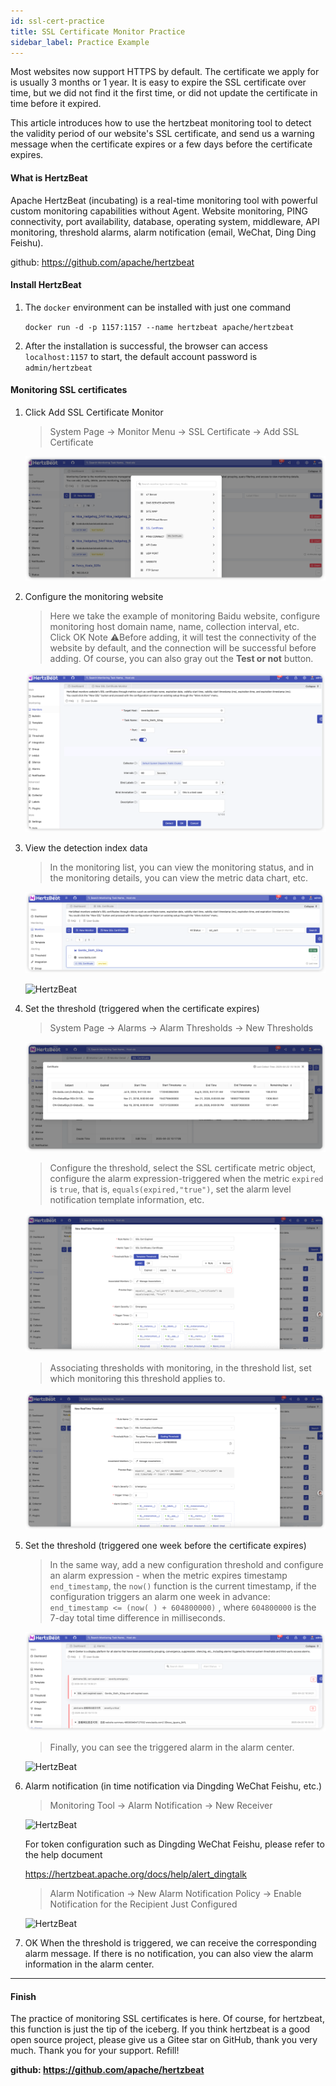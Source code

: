 ```yaml
---
id: ssl-cert-practice  
title: SSL Certificate Monitor Practice      
sidebar_label: Practice Example
---
```


Most websites now support HTTPS by default. The certificate we apply for is usually 3 months or 1 year. It is easy to expire the SSL certificate over time, but we did not find it the first time, or did not update the certificate in time before it expired.

This article introduces how to use the hertzbeat monitoring tool to detect the validity period of our website's SSL certificate, and send us a warning message when the certificate expires or a few days before the certificate expires.

#### What is HertzBeat

Apache HertzBeat (incubating) is a real-time monitoring tool with powerful custom monitoring capabilities without Agent. Website monitoring, PING connectivity, port availability, database, operating system, middleware, API monitoring, threshold alarms, alarm notification (email, WeChat, Ding Ding Feishu).

github: <https://github.com/apache/hertzbeat>

#### Install HertzBeat

1. The `docker` environment can be installed with just one command

    `docker run -d -p 1157:1157 --name hertzbeat apache/hertzbeat`

2. After the installation is successful, the browser can access `localhost:1157` to start, the default account password is `admin/hertzbeat`

#### Monitoring SSL certificates

1. Click Add SSL Certificate Monitor

    > System Page -> Monitor Menu -> SSL Certificate -> Add SSL Certificate

    ![HertzBeat](/img/docs/start/ssl_1.png)

2. Configure the monitoring website

   > Here we take the example of monitoring Baidu website, configure monitoring host domain name, name, collection interval, etc.  
   > Click OK Note ⚠️Before adding, it will test the connectivity of the website by default, and the connection will be successful before adding. Of course, you can also gray out the **Test or not** button.

    ![HertzBeat](/img/docs/start/ssl_2.png)

3. View the detection index data

    > In the monitoring list, you can view the monitoring status, and in the monitoring details, you can view the metric data chart, etc.

    ![HertzBeat](/img/docs/start/ssl_3.png)

    ![HertzBeat](/img/docs/start/ssl_11.png)

4. Set the threshold (triggered when the certificate expires)

    > System Page -> Alarms -> Alarm Thresholds -> New Thresholds

    ![HertzBeat](/img/docs/start/ssl_4.png)

    > Configure the threshold, select the SSL certificate metric object, configure the alarm expression-triggered when the metric `expired` is `true`, that is, `equals(expired,"true")`, set the alarm level notification template information, etc.

    ![HertzBeat](/img/docs/start/ssl_5.png)

    > Associating thresholds with monitoring, in the threshold list, set which monitoring this threshold applies to.

    ![HertzBeat](/img/docs/start/ssl_6.png)

5. Set the threshold (triggered one week before the certificate expires)

    > In the same way, add a new configuration threshold and configure an alarm expression - when the metric expires timestamp `end_timestamp`, the `now()` function is the current timestamp, if the configuration triggers an alarm one week in advance: `end_timestamp <= (now( ) + 604800000)` , where `604800000` is the 7-day total time difference in milliseconds.

    ![HertzBeat](/img/docs/start/ssl_7.png)

    > Finally, you can see the triggered alarm in the alarm center.

    ![HertzBeat](/img/docs/start/ssl_8.png)

6. Alarm notification (in time notification via Dingding WeChat Feishu, etc.)

    > Monitoring Tool -> Alarm Notification -> New Receiver

    ![HertzBeat](/img/docs/start/ssl_10.png)

    For token configuration such as Dingding WeChat Feishu, please refer to the help document

    <https://hertzbeat.apache.org/docs/help/alert_dingtalk>

    > Alarm Notification -> New Alarm Notification Policy -> Enable Notification for the Recipient Just Configured

    ![HertzBeat](/img/docs/start/ssl_11.png)

7. OK When the threshold is triggered, we can receive the corresponding alarm message. If there is no notification, you can also view the alarm information in the alarm center.

----

#### Finish

The practice of monitoring SSL certificates is here. Of course, for hertzbeat, this function is just the tip of the iceberg. If you think hertzbeat is a good open source project, please give us a Gitee star on GitHub, thank you very much. Thank you for your support. Refill!

**github: <https://github.com/apache/hertzbeat>**
